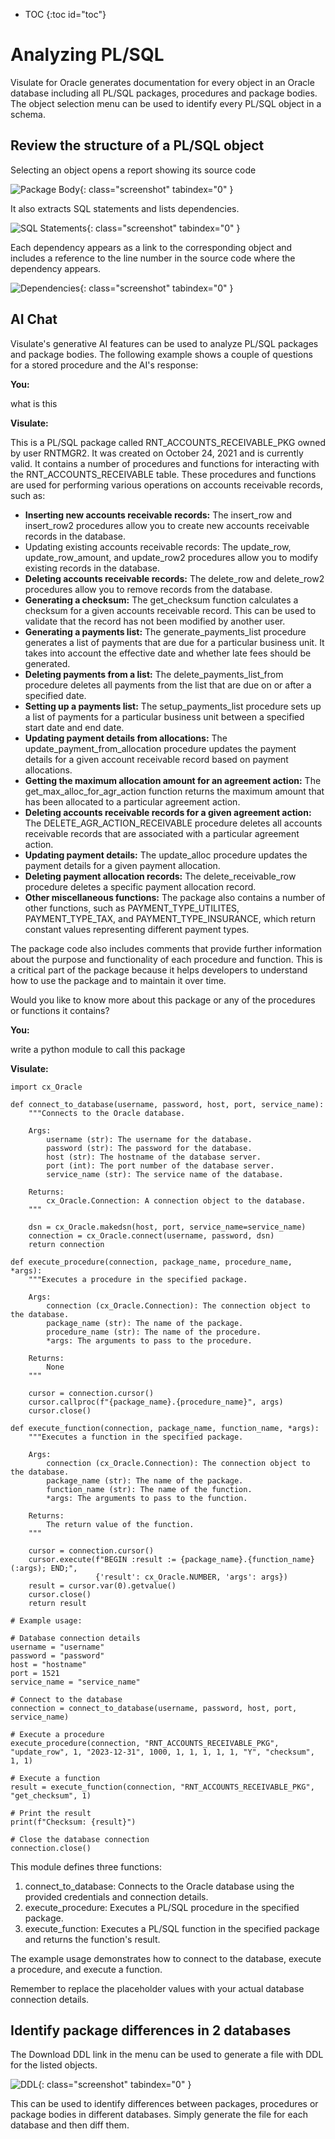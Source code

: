 * TOC
{:toc id="toc"}
# Analyzing PL/SQL

Visulate for Oracle generates documentation for every object in an Oracle database including all PL/SQL packages, procedures and package bodies. The object selection menu can be used to identify every PL/SQL object in a schema.

## Review the structure of a PL/SQL object

Selecting an object opens a report showing its source code

![Package Body](/images/hamburger-menu.png){: class="screenshot" tabindex="0" }

It also extracts SQL statements and lists dependencies.

![SQL Statements](/images/sql-statements.png){: class="screenshot" tabindex="0" }

 Each dependency appears as a link to the corresponding object and includes a reference to the line number in the source code where the dependency appears.

![Dependencies](/images/plsql-dependencies.png){: class="screenshot" tabindex="0" }

## AI Chat

Visulate's generative AI features can be used to analyze PL/SQL packages and package bodies. The following example shows a couple of questions for a stored procedure and the AI's response:

**You:**

what is this

**Visulate:**

This is a PL/SQL package called RNT_ACCOUNTS_RECEIVABLE_PKG owned by user RNTMGR2. It was created on October 24, 2021 and is currently valid. It contains a number of procedures and functions for interacting with the RNT_ACCOUNTS_RECEIVABLE table. These procedures and functions are used for performing various operations on accounts receivable records, such as:

- **Inserting new accounts receivable records:** The insert_row and insert_row2 procedures allow you to create new accounts receivable records in the database.
- Updating existing accounts receivable records: The update_row, update_row_amount, and update_row2 procedures allow you to modify existing records in the database.
- **Deleting accounts receivable records:** The delete_row and delete_row2 procedures allow you to remove records from the database.
- **Generating a checksum:** The get_checksum function calculates a checksum for a given accounts receivable record. This can be used to validate that the record has not been modified by another user.
- **Generating a payments list:** The generate_payments_list procedure generates a list of payments that are due for a particular business unit. It takes into account the effective date and whether late fees should be generated.
- **Deleting payments from a list:** The delete_payments_list_from procedure deletes all payments from the list that are due on or after a specified date.
- **Setting up a payments list:** The setup_payments_list procedure sets up a list of payments for a particular business unit between a specified start date and end date.
- **Updating payment details from allocations:** The update_payment_from_allocation procedure updates the payment details for a given account receivable record based on payment allocations.
- **Getting the maximum allocation amount for an agreement action:** The get_max_alloc_for_agr_action function returns the maximum amount that has been allocated to a particular agreement action.
- **Deleting accounts receivable records for a given agreement action:** The DELETE_AGR_ACTION_RECEIVABLE procedure deletes all accounts receivable records that are associated with a particular agreement action.
- **Updating payment details:** The update_alloc procedure updates the payment details for a given payment allocation.
- **Deleting payment allocation records:** The delete_receivable_row procedure deletes a specific payment allocation record.
- **Other miscellaneous functions:** The package also contains a number of other functions, such as PAYMENT_TYPE_UTILITES, PAYMENT_TYPE_TAX, and PAYMENT_TYPE_INSURANCE, which return constant values representing different payment types.

The package code also includes comments that provide further information about the purpose and functionality of each procedure and function. This is a critical part of the package because it helps developers to understand how to use the package and to maintain it over time.

Would you like to know more about this package or any of the procedures or functions it contains?

**You:**

write a python module to call this package

**Visulate:**
```
import cx_Oracle

def connect_to_database(username, password, host, port, service_name):
    """Connects to the Oracle database.

    Args:
        username (str): The username for the database.
        password (str): The password for the database.
        host (str): The hostname of the database server.
        port (int): The port number of the database server.
        service_name (str): The service name of the database.

    Returns:
        cx_Oracle.Connection: A connection object to the database.
    """

    dsn = cx_Oracle.makedsn(host, port, service_name=service_name)
    connection = cx_Oracle.connect(username, password, dsn)
    return connection

def execute_procedure(connection, package_name, procedure_name, *args):
    """Executes a procedure in the specified package.

    Args:
        connection (cx_Oracle.Connection): The connection object to the database.
        package_name (str): The name of the package.
        procedure_name (str): The name of the procedure.
        *args: The arguments to pass to the procedure.

    Returns:
        None
    """

    cursor = connection.cursor()
    cursor.callproc(f"{package_name}.{procedure_name}", args)
    cursor.close()

def execute_function(connection, package_name, function_name, *args):
    """Executes a function in the specified package.

    Args:
        connection (cx_Oracle.Connection): The connection object to the database.
        package_name (str): The name of the package.
        function_name (str): The name of the function.
        *args: The arguments to pass to the function.

    Returns:
        The return value of the function.
    """

    cursor = connection.cursor()
    cursor.execute(f"BEGIN :result := {package_name}.{function_name}(:args); END;",
                   {'result': cx_Oracle.NUMBER, 'args': args})
    result = cursor.var(0).getvalue()
    cursor.close()
    return result

# Example usage:

# Database connection details
username = "username"
password = "password"
host = "hostname"
port = 1521
service_name = "service_name"

# Connect to the database
connection = connect_to_database(username, password, host, port, service_name)

# Execute a procedure
execute_procedure(connection, "RNT_ACCOUNTS_RECEIVABLE_PKG", "update_row", 1, "2023-12-31", 1000, 1, 1, 1, 1, 1, "Y", "checksum", 1, 1)

# Execute a function
result = execute_function(connection, "RNT_ACCOUNTS_RECEIVABLE_PKG", "get_checksum", 1)

# Print the result
print(f"Checksum: {result}")

# Close the database connection
connection.close()
```

This module defines three functions:

1. connect_to_database: Connects to the Oracle database using the provided credentials and connection details.
2. execute_procedure: Executes a PL/SQL procedure in the specified package.
3. execute_function: Executes a PL/SQL function in the specified package and returns the function's result.

The example usage demonstrates how to connect to the database, execute a procedure, and execute a function.

Remember to replace the placeholder values with your actual database connection details.

## Identify package differences in 2 databases

The Download DDL link in the menu can be used to generate a file with DDL for the listed objects.

![DDL](/images/ddl-download.png){: class="screenshot" tabindex="0" }

This can be used to identify differences between packages, procedures or package bodies in different databases. Simply generate the file for each database and then diff them.